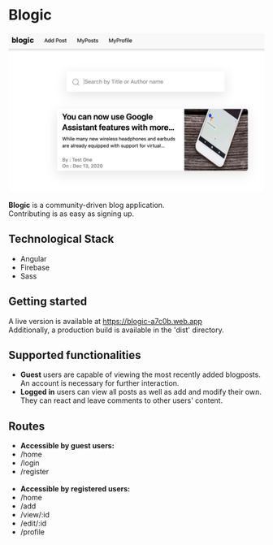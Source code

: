 # Blogic
<img src="./assets/blogic-demo.png" alt="blogic demo">

<p><b>Blogic</b> is a community-driven blog application. <br /> 
Contributing is as easy as signing up.</p>

## Technological Stack

- Angular
- Firebase
- Sass

## Getting started

A live version is available at https://blogic-a7c0b.web.app
<br>
Additionally, a production build is available in the 'dist' directory.

## Supported functionalities

- <b>Guest</b> users are capable of viewing the most recently added blogposts. An account is necessary for further interaction.
- <b>Logged in</b> users can view all posts as well as add and modify their own. They can react and leave comments to other users' content.

## Routes

- <b>Accessible by guest users:</b>
- /home
- /login
- /register
<br /> <br />
- <b>Accessible by registered users:</b>
- /home
- /add
- /view/:id
- /edit/:id
- /profile
